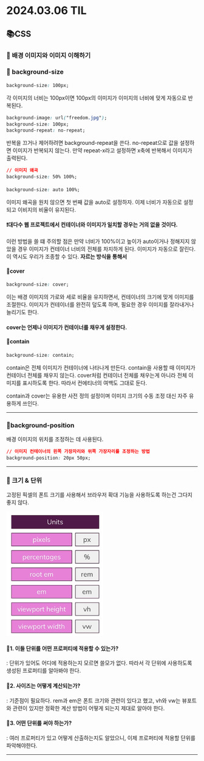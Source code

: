 # 2024.03.06 TIL

## 📚CSS

### 🚨 배경 이미지와 이미지 이해하기

### 📌 background-size

```css
background-size: 100px;
```

각 이미지의 너비는 100px이면 100px의 이미지가 이미지의 너비에 맞게 자동으로 반복된다.

```css
background-image: url("freedom.jpg");
background-size: 100px;
background-repeat: no-repeat;
```

반복을 끄거나 제어하려면 background-repeat을 쓴다.
no-repeat으로 값을 설정하면 이미지가 반복되지 않는다.
만약 repeat-x라고 설정하면 x축에 반복해서 이미지가 출력된다.

```css
// 이미지 왜곡
background-size: 50% 100%;

background-size: auto 100%;
```

이미지 왜곡을 원치 않으면 첫 번째 값을 auto로 설정하자. 이제 너비가 자동으로 설정되고 이비지의 비율이 유지된다.

#### ❗️대다수 웹 프로젝트에서 컨테이너와 이미지가 일치할 경우는 거의 없을 것이다.

이런 방법을 쓸 떄 주의할 점은 만약 너비가 100%이고 높이가 auto이거나 정해지지 않았을 경우 이미지가 컨테이너 너비의 전체를 차지하게 된다. 이미지가 자동으로 잘린다. 이 역시도 우리가 조종할 수 있다. **자르는 방식을 통해서**

#### 📌cover

```css
background-size: cover;
```

이는 배경 이미지의 가로와 세로 비율을 유지하면서, 컨테이너의 크기에 맞게 이미지를 조절한다. 이미지가 컨테이너를 완전히 덮도록 하며, 필요한 경우 이미지를 잘라내거나 늘리기도 한다.

#### cover는 언제나 이미지가 컨테이너를 채우게 설정한다.

#### 📌contain

```css
background-size: contain;
```

contain은 전체 이미지가 컨테이너에 나타나게 만든다. contain을 사용할 때 이미지가 컨테이너 전체를 채우지 않는다. cover처럼 컨테이너 전체를 채우는게 아니라 전체 이미지를 표시하도록 한다. 따라서 컨에티너의 여백도 그대로 둔다.

contain과 cover는 유용한 사전 정의 설정이며 이미지 크기의 수동 조정 대신 자주 유용하게 쓰인다.

---

### 📌background-position

배경 이미지의 위치를 조정하는 데 사용된다.

```css
// 이미지 컨테이너의 왼쪽 가장자리와 위쪽 가장자리를 조정하는 방법
background-position: 20px 50px;
```

---

### 🚨 크기 & 단위

고정된 픽셀의 폰트 크기를 사용해서 브라우저 확대 기능을 사용하도록 하는건 그다지 좋지 않다.

![alt text](./img/image10.png)

#### 📌1. 이들 단위를 어떤 프로퍼티에 적용할 수 있는가?

: 단위가 있어도 어디에 적용하는지 모르면 쓸모가 없다. 따라서 각 단위에 사용하도록 생성된 프로퍼티를 알아봐야 한다.

#### 📌2. 사이즈는 어떻게 계산되는가?

: 기준점이 필요하다. rem과 em은 폰트 크기와 관련이 있다고 했고, vh와 vw는 뷰포트와 관련이 있지만 정확한 계산 방법이 어떻게 되는지 제대로 알아야 한다.

#### 📌3. 어떤 단위를 써야 하는가?

: 여러 프로퍼티가 있고 어떻게 산출하는지도 알았으니, 이제 프로퍼티에 적용할 단위를 파악해야한다.

---
